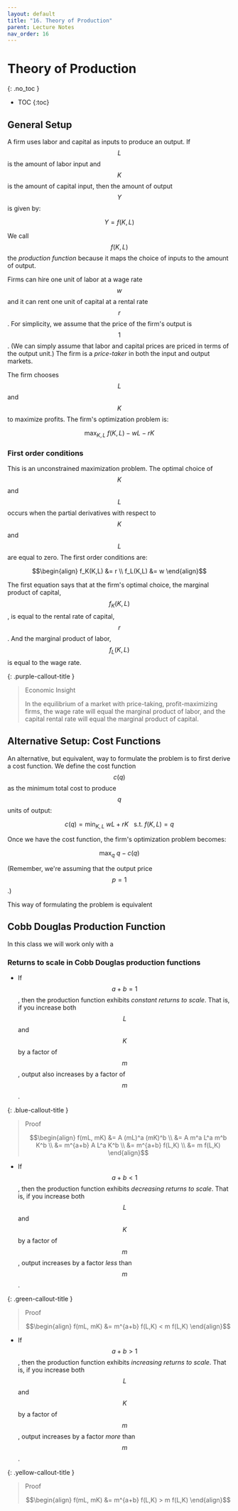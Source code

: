 ```yaml
---
layout: default
title: "16. Theory of Production"
parent: Lecture Notes
nav_order: 16
---
```


# Theory of Production
{: .no_toc }

- TOC
{:toc}


## General Setup

A firm uses labor and capital as inputs to produce an output. If $$L$$ is the amount of labor input and $$K$$ is the amount of capital input, then the amount of output $$Y$$ is given by:

$$ Y = f(K,L) $$

We call $$f(K,L)$$ the *production function* because it maps the choice of inputs to the amount of output.

Firms can hire one unit of labor at a wage rate $$w$$ and it can rent one unit of capital at a rental rate $$r$$.  For simplicity, we assume that the price of the firm's output is $$1$$. (We can simply assume that labor and capital prices are priced in terms of the output unit.)  The firm is a *price-taker* in both the input and output markets.

The firm chooses $$L$$ and $$K$$ to maximize profits. The firm's optimization problem is:

$$ \max_{K,L} ~ f(K,L) - wL - rK $$

### First order conditions

This is an unconstrained maximization problem. The optimal choice of $$K$$ and $$L$$ occurs when the partial derivatives with respect to $$K$$ and $$L$$ are equal to zero.  The first order conditions are:

$$\begin{align}
f_K(K,L) &= r \\
f_L(K,L) &= w
\end{align}$$

The first equation says that at the firm's optimal choice, the marginal product of capital, $$f_K(K,L)$$, is equal to the rental rate of capital, $$r$$. And the marginal product of labor, $$f_L(K,L)$$ is equal to the wage rate.

{: .purple-callout-title }
> Economic Insight
>
> In the equilibrium of a market with price-taking, profit-maximizing firms, the wage rate will equal the marginal product of labor, and the capital rental rate will equal the marginal product of capital.


## Alternative Setup: Cost Functions

An alternative, but equivalent, way to formulate the problem is to first derive a cost function. We define the cost function $$c(q)$$ as the minimum total cost to produce $$q$$ units of output:

$$ c(q) = \min_{K,L} ~ wL + rK ~ ~ \text{ s.t. } f(K,L)=q $$

Once we have the cost function, the firm's optimization problem becomes:

$$ \max_{q} ~ q - c(q) $$

(Remember, we're assuming that the output price $$p=1$$.)

This way of formulating the problem is equivalent 

## Cobb Douglas Production Function

In this class we will work only with a 

### Returns to scale in Cobb Douglas production functions

- If $$a+b=1$$, then the production function exhibits *constant returns to scale*. That is, if you increase both $$L$$ and $$K$$ by a factor of $$m$$, output also increases by a factor of $$m$$.

{: .blue-callout-title }
> Proof
>
> $$\begin{align}
f(mL, mK) &= A (mL)^a (mK)^b \\
&= A m^a L^a m^b K^b \\
&= m^{a+b} A L^a K^b \\
&= m^{a+b} f(L,K) \\
&= m f(L,K)
\end{align}$$

- If $$a+b<1$$, then the production function exhibits *decreasing returns to scale*. That is, if you increase both $$L$$ and $$K$$ by a factor of $$m$$, output increases by a factor *less* than $$m$$.

{: .green-callout-title }
> Proof
>
> $$\begin{align}
f(mL, mK) &= m^{a+b} f(L,K) < m f(L,K)
\end{align}$$

- If $$a+b>1$$, then the production function exhibits *increasing returns to scale*. That is, if you increase both $$L$$ and $$K$$ by a factor of $$m$$, output increases by a factor *more* than $$m$$.

{: .yellow-callout-title }
> Proof
>
> $$\begin{align}
f(mL, mK) &= m^{a+b} f(L,K) > m f(L,K)
\end{align}$$
